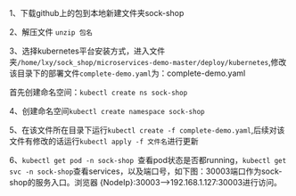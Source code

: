 1、下载github上的包到本地新建文件夹sock-shop

2、解压文件 `unzip 包名  `

3、选择kubernetes平台安装方式，进入文件夹`/home/lxy/sock_shop/microservices-demo-master/deploy/kubernetes`,修改该目录下的部署文件`complete-demo.yaml`为：complete-demo.yaml

首先创建命名空间：`kubectl create ns sock-shop`

4、创建命名空间`kubectl create namespace sock-shop`

5、在该文件所在目录下运行`kubectl create -f complete-demo.yaml`,后续对该文件有修改的话运行`kubectl apply -f 文件名`进行更新

6、`kubectl get pod -n sock-shop `查看pod状态是否都running，`kubectl get svc -n sock-shop`查看services，以及端口号，如下图：30003端口作为sock-shop的服务入口。浏览器 {NodeIp}:30003-->192.168.1.127:30003进行访问。

